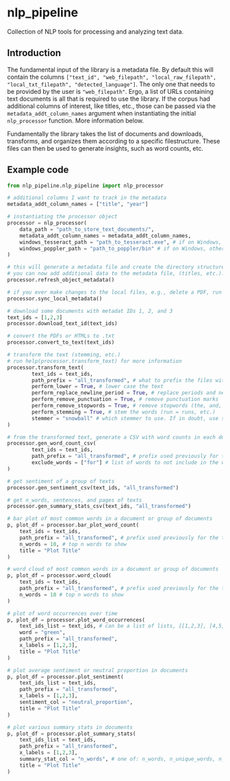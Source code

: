 # nlp_pipeline
Collection of NLP tools for processing and analyzing text data.

## Introduction
The fundamental input of the library is a metadata file. By default this will contain the columns `["text_id", "web_filepath", "local_raw_filepath", "local_txt_filepath", "detected_language"]`. The only one that needs to be provided by the user is `"web_filepath"`. Ergo, a list of URLs containing text documents is all that is required to use the library. If the corpus had additional columns of interest, like titles, etc., those can be passed via the `metadata_addt_column_names` argument when instantiating the initial `nlp_processor` function. More information below.

Fundamentally the library takes the list of documents and downloads, transforms, and organizes them according to a specific filestructure. These files can then be used to generate insights, such as word counts, etc.

## Example code
```py
from nlp_pipeline.nlp_pipeline import nlp_processor

# additional columns I want to track in the metadata
metadata_addt_column_names = ["title", "year"] 

# instantiating the processor object
processor = nlp_processor(
	data_path = "path_to_store_text_documents/",
	metadata_addt_column_names = metadata_addt_column_names,
	windows_tesseract_path = "path_to_tesseract.exe", # if on Windows, otherwise leave blank and have it installed in your path
	windows_poppler_path = "path_to_poppler/bin" # if on Windows, otherwise leave blank and have it installed in your path
)

# this will generate a metadata file and create the directory structure
# you can now add additional data to the metadata file, (titles, etc.). When finished, run the following so the metadata in the processor object will reflect the local file
processor.refresh_object_metadata()

# if you ever make changes to the local files, e.g., delete a PDF, run the following to make sure the metadata file reflects that
processor.sync_local_metadata()

# download some documents with metadat IDs 1, 2, and 3
text_ids = [1,2,3]
processor.download_text_id(text_ids)

# convert the PDFs or HTMLs to .txt
processor.convert_to_text(text_ids)

# transform the text (stemming, etc.)
# run help(processor.transform_text) for more information
processor.transform_text(
        text_ids = text_ids,
        path_prefix = "all_transformed", # what to prefix the files with this transformation
        perform_lower = True, # lower case the text
        perform_replace_newline_period = True, # replace periods and newline characters with |
        perform_remove_punctuation = True, # remove punctuation marks
        perform_remove_stopwords = True, # remove stopwords (the, and, etc.)
        perform_stemming = True, # stem the words (run = runs, etc.)
        stemmer = "snowball" # which stemmer to use. If in doubt, use snowball
)

# from the transformed text, generate a CSV with word counts in each document
processor.gen_word_count_csv(
        text_ids = text_ids, 
        path_prefix = "all_transformed", # prefix used previously for the transformation
        exclude_words = ["for"] # list of words to not include in the word counts
)

# get sentiment of a group of texts
processor.gen_sentiment_csv(text_ids, "all_transformed")

# get n_words, sentences, and pages of texts
processor.gen_summary_stats_csv(text_ids, "all_transformed")

# bar plot of most common words in a document or group of documents
p, plot_df = processor.bar_plot_word_count(
	text_ids = text_ids, 
	path_prefix = "all_transformed", # prefix used previously for the transformation
	n_words = 10, # top n words to show
	title = "Plot Title"
)

# word cloud of most common words in a document or group of documents
p, plot_df = processor.word_cloud(
	text_ids = text_ids, 
	path_prefix = "all_transformed", # prefix used previously for the transformation
	n_words = 10 # top n words to show
)

# plot of word occurrences over time
p, plot_df = processor.plot_word_occurrences(
    text_ids_list = text_ids, # can be a list of lists, [[1,2,3], [4,5,6]], for counts by decade e.g.
    word = "green", 
    path_prefix = "all_transformed", 
    x_labels = [1,2,3],
    title = "Plot Title"
)

# plot average sentiment or neutral proportion in documents
p, plot_df = processor.plot_sentiment(
    text_ids_list = text_ids, 
    path_prefix = "all_transformed", 
    x_labels = [1,2,3],
    sentiment_col = "neutral_proportion",
    title = "Plot Title"
)

# plot various summary stats in documents
p, plot_df = processor.plot_summary_stats(
    text_ids_list = text_ids, 
    path_prefix = "all_transformed", 
    x_labels = [1,2,3],
    summary_stat_col = "n_words", # one of: n_words, n_unique_words, n_sentences, n_pages, avg_word_length, avg_word_incidence
    title = "Plot Title"
)
```
